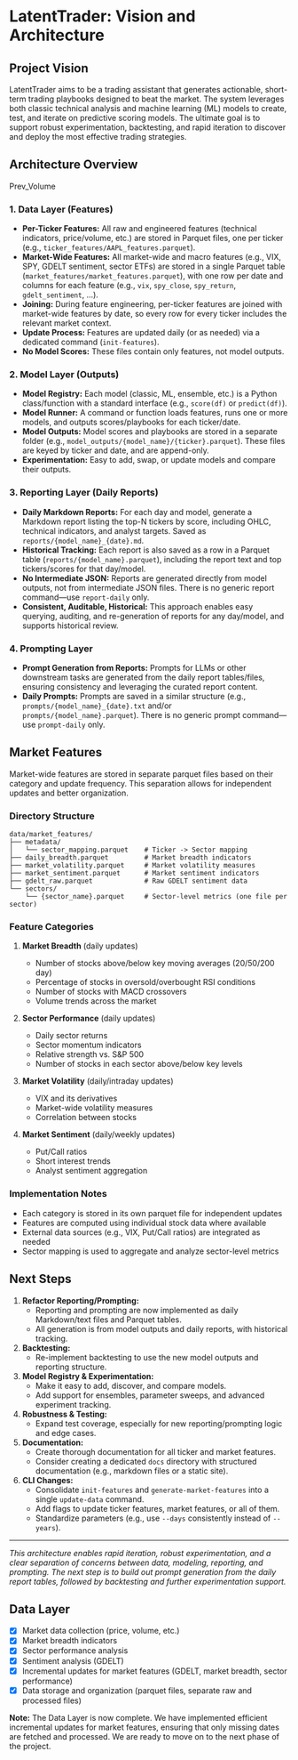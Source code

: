 # LatentTrader: Vision and Architecture

## Project Vision
LatentTrader aims to be a trading assistant that generates actionable, short-term trading playbooks designed to beat the market. The system leverages both classic technical analysis and machine learning (ML) models to create, test, and iterate on predictive scoring models. The ultimate goal is to support robust experimentation, backtesting, and rapid iteration to discover and deploy the most effective trading strategies.

## Architecture Overview
Prev_Volume
### 1. Data Layer (Features)
- **Per-Ticker Features:** All raw and engineered features (technical indicators, price/volume, etc.) are stored in Parquet files, one per ticker (e.g., `ticker_features/AAPL_features.parquet`).
- **Market-Wide Features:** All market-wide and macro features (e.g., VIX, SPY, GDELT sentiment, sector ETFs) are stored in a single Parquet table (`market_features/market_features.parquet`), with one row per date and columns for each feature (e.g., `vix`, `spy_close`, `spy_return`, `gdelt_sentiment`, ...).
- **Joining:** During feature engineering, per-ticker features are joined with market-wide features by date, so every row for every ticker includes the relevant market context.
- **Update Process:** Features are updated daily (or as needed) via a dedicated command (`init-features`).
- **No Model Scores:** These files contain only features, not model outputs.

### 2. Model Layer (Outputs)
- **Model Registry:** Each model (classic, ML, ensemble, etc.) is a Python class/function with a standard interface (e.g., `score(df)` or `predict(df)`).
- **Model Runner:** A command or function loads features, runs one or more models, and outputs scores/playbooks for each ticker/date.
- **Model Outputs:** Model scores and playbooks are stored in a separate folder (e.g., `model_outputs/{model_name}/{ticker}.parquet`). These files are keyed by ticker and date, and are append-only.
- **Experimentation:** Easy to add, swap, or update models and compare their outputs.

### 3. Reporting Layer (Daily Reports)
- **Daily Markdown Reports:** For each day and model, generate a Markdown report listing the top-N tickers by score, including OHLC, technical indicators, and analyst targets. Saved as `reports/{model_name}_{date}.md`.
- **Historical Tracking:** Each report is also saved as a row in a Parquet table (`reports/{model_name}.parquet`), including the report text and top tickers/scores for that day/model.
- **No Intermediate JSON:** Reports are generated directly from model outputs, not from intermediate JSON files. There is no generic report command—use `report-daily` only.
- **Consistent, Auditable, Historical:** This approach enables easy querying, auditing, and re-generation of reports for any day/model, and supports historical review.

### 4. Prompting Layer
- **Prompt Generation from Reports:** Prompts for LLMs or other downstream tasks are generated from the daily report tables/files, ensuring consistency and leveraging the curated report content.
- **Daily Prompts:** Prompts are saved in a similar structure (e.g., `prompts/{model_name}_{date}.txt` and/or `prompts/{model_name}.parquet`). There is no generic prompt command—use `prompt-daily` only.

## Market Features

Market-wide features are stored in separate parquet files based on their category and update frequency. This separation allows for independent updates and better organization.

### Directory Structure
```
data/market_features/
├── metadata/
│   └── sector_mapping.parquet    # Ticker -> Sector mapping
├── daily_breadth.parquet         # Market breadth indicators
├── market_volatility.parquet     # Market volatility measures
├── market_sentiment.parquet      # Market sentiment indicators
├── gdelt_raw.parquet             # Raw GDELT sentiment data
└── sectors/
    └── {sector_name}.parquet     # Sector-level metrics (one file per sector)
```

### Feature Categories

1. **Market Breadth** (daily updates)
   - Number of stocks above/below key moving averages (20/50/200 day)
   - Percentage of stocks in oversold/overbought RSI conditions
   - Number of stocks with MACD crossovers
   - Volume trends across the market

2. **Sector Performance** (daily updates)
   - Daily sector returns
   - Sector momentum indicators
   - Relative strength vs. S&P 500
   - Number of stocks in each sector above/below key levels

3. **Market Volatility** (daily/intraday updates)
   - VIX and its derivatives
   - Market-wide volatility measures
   - Correlation between stocks

4. **Market Sentiment** (daily/weekly updates)
   - Put/Call ratios
   - Short interest trends
   - Analyst sentiment aggregation

### Implementation Notes
- Each category is stored in its own parquet file for independent updates
- Features are computed using individual stock data where available
- External data sources (e.g., VIX, Put/Call ratios) are integrated as needed
- Sector mapping is used to aggregate and analyze sector-level metrics

## Next Steps
1. **Refactor Reporting/Prompting:**
    - Reporting and prompting are now implemented as daily Markdown/text files and Parquet tables.
    - All generation is from model outputs and daily reports, with historical tracking.
2. **Backtesting:**
    - Re-implement backtesting to use the new model outputs and reporting structure.
3. **Model Registry & Experimentation:**
    - Make it easy to add, discover, and compare models.
    - Add support for ensembles, parameter sweeps, and advanced experiment tracking.
4. **Robustness & Testing:**
    - Expand test coverage, especially for new reporting/prompting logic and edge cases.
5. **Documentation:**
    - Create thorough documentation for all ticker and market features.
    - Consider creating a dedicated `docs` directory with structured documentation (e.g., markdown files or a static site).
6. **CLI Changes:**
    - Consolidate `init-features` and `generate-market-features` into a single `update-data` command.
    - Add flags to update ticker features, market features, or all of them.
    - Standardize parameters (e.g., use `--days` consistently instead of `--years`).

---

*This architecture enables rapid iteration, robust experimentation, and a clear separation of concerns between data, modeling, reporting, and prompting. The next step is to build out prompt generation from the daily report tables, followed by backtesting and further experimentation support.*

## Data Layer
- [x] Market data collection (price, volume, etc.)
- [x] Market breadth indicators
- [x] Sector performance analysis
- [x] Sentiment analysis (GDELT)
- [x] Incremental updates for market features (GDELT, market breadth, sector performance)
- [x] Data storage and organization (parquet files, separate raw and processed files)

**Note:** The Data Layer is now complete. We have implemented efficient incremental updates for market features, ensuring that only missing dates are fetched and processed. We are ready to move on to the next phase of the project.
